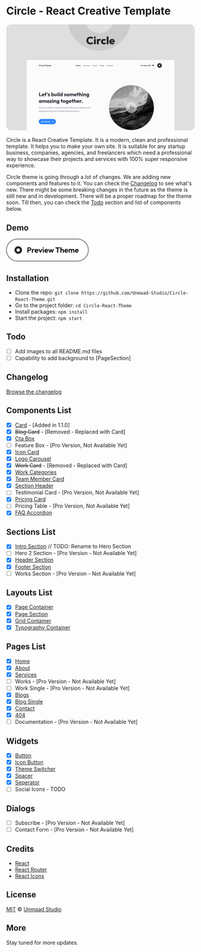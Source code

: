 # Circle - React Creative Template

![CoverImage](./src/assets/preview/cover-image.png)

Circle is a React Creative Template. It is a modern, clean and professional template. It helps you to make your own site. It is suitable for any startup business, companies, agencies, and freelancers which need a professional way to showcase their projects and services with 100% super responsive experience.

Circle theme is going through a lot of changes. We are adding new components and features to it. You can check the [Changelog](./CHANGELOG.md) to see what's new. There might be some breaking changes in the future as the theme is still new and in development. There will be a proper roadmap for the theme soon. Till then, you can check the [Todo](#todo) section and list of components below.

## Demo

[![View Demo Button](./src/assets/preview/preview-button.png)](https://circle-theme-app-unjsb.ondigitalocean.app/)

## Installation

- Clone the repo: `git clone https://github.com/Unmaad-Studio/Circle-React-Theme.git`
- Go to the project folder: `cd Circle-React-Theme`
- Install packages: `npm install`
- Start the project: `npm start`

## Todo

- [ ] Add images to all README.md files
- [ ] Capability to add background to [PageSection]

## Changelog

[Browse the changelog](./CHANGELOG.md)

## Components List

- [x] [Card](./src/components/Card/) - [Added in 1.1.0]
- [x] ~~Blog Card~~ - [Removed - Replaced with Card]
- [x] [Cta Box](./src/components/CtaBox/)
- [ ] Feature Box - [Pro Version, Not Available Yet]
- [x] [Icon Card](./src/components/IconCard/)
- [x] [Logo Carousel](./src/components/LogoCarousel/)
- [x] ~~Work Card~~ - [Removed - Replaced with Card]
- [x] [Work Categories](./src/components/WorkCategories/)
- [x] [Team Member Card](./src/components/TeamMemberCard/)
- [x] [Section Header](./src/components/SectionHeader/)
- [ ] Testimonial Card - [Pro Version, Not Available Yet]
- [x] [Pricing Card](./src/components/PricingCard/)
- [ ] Pricing Table - [Pro Version, Not Available Yet]
- [x] [FAQ Accordion](./src/components/FaqAccordion/)

## Sections List

- [x] [Intro Section](./src/sections/IntroSection/) // TODO: Rename to Hero Section
- [ ] Hero 2 Section - [Pro Version - Not Available Yet]
- [x] [Header Section](./src/sections/HeaderSection/)
- [x] [Footer Section](./src/sections/FooterSection/)
- [ ] Works Section - [Pro Version - Not Available Yet]

## Layouts List

- [x] [Page Container](./src/layouts/PageContainer.tsx)
- [x] [Page Section](./src/layouts/PageSection.tsx)
- [x] [Grid Container](./src/layouts/GridContainer.tsx)
- [x] [Typography Container](./src/layouts/TypographyContainer.tsx)

## Pages List

- [x] [Home](./src/pages/HomePage/)
- [x] [About](./src/pages/AboutPage/)
- [x] [Services](./src/pages/ServicesPage/)
- [ ] Works - [Pro Version - Not Available Yet]
- [ ] Work Single - [Pro Version - Not Available Yet]
- [x] [Blogs](./src/pages/BlogsPage/)
- [x] [Blog Single](./src/pages/BlogSinglePage/)
- [x] [Contact](./src/pages/ContactPage/)
- [x] [404](./src/pages/NotFoundPage/)
- [ ] Documentation - [Pro Version - Not Available Yet]

## Widgets

- [x] [Button](./src/widgets/Button/)
- [x] [Icon Button](./src/widgets/IconButton/)
- [x] [Theme Switcher](./src/widgets/ThemeSwitcher/)
- [x] [Spacer](./src/widgets/Spacer/)
- [x] [Seperator](./src/widgets/Seperator/)
- [ ] Social Icons - TODO

## Dialogs

- [ ] Subscribe - [Pro Version - Not Available Yet]
- [ ] Contact Form - [Pro Version - Not Available Yet]

## Credits

- [React](https://reactjs.org/)
- [React Router](https://reacttraining.com/react-router/)
- [React Icons](https://react-icons.netlify.com/#/)

## License

[MIT](./LICENSE) © [Unmaad Studio](https://unmaad.studio)

## More

Stay tuned for more updates.
